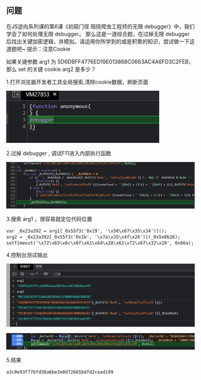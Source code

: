 ## 问题

在JS逆向系列课的第6课《初窥⻔径 阻挠爬⾍⼯程师的⽆限 debugger》中，我们学会了如何处理无限 debugger。 那么这是一道综合题，在过掉无限 debugger 后找出关键加密逻辑，并模拟。请运用你所学到的或是积累的知识，尝试做一下这道题吧~ 提示：注意Cookie

如果关键参数 arg1 为 5D6DBFF4776ED19E013868C0663AC4A6FD3C2FEB，那么 set 的关键 cookie arg2 是多少？

1.打开浏览器开发者工具全局搜索,清除cookie数据，刷新页面

![debugger](../img/96.png)

2.过掉 debugger , 调试F11进入内部执行函数

![debugger](../img/97.png)

3.搜索 arg1 ，很容易就定位代码位置

    var _0x23a392 = arg1[_0x55f3('0x19', '\x50\x67\x35\x34')]();
    arg2 = _0x23a392[_0x55f3('0x1b', '\x7a\x35\x4f\x26')](_0x5e8b26);
    setTimeout('\x72\x65\x6c\x6f\x61\x64\x28\x61\x72\x67\x32\x29', 0x66a);
    
4.控制台测试输出

![debugger](../img/98.png)

![debugger](../img/99.png)

5.结果

    a3c0e93f77bfd38a6be3e0d72665bdfd2cead199
